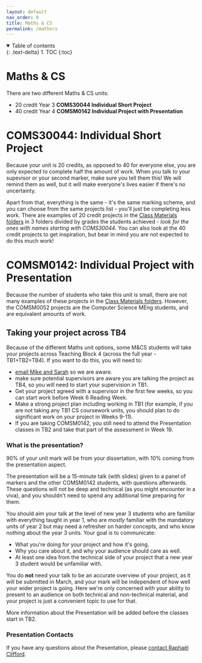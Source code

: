 ```yaml
---
layout: default
nav_order: 9
title: Maths & CS
permalink: /mathscs
---
```


<details open markdown="block">
<summary>
Table of contents
</summary>
{: .text-delta}
1. TOC
{:toc}
</details>

# Maths & CS

There are two different Maths & CS units:  
* 20 credit Year 3 **COMS30044 Individual Short Project**
* 40 credit Year 4 **COMSM0142 Individual Project with Presentation**

# COMS30044: Individual Short Project

Because your unit is 20 credits, as opposed to 40 for everyone else, you are
only expected to complete half the amount of work.  When you talk to your
supevisor or your second marker, make sure you tell them this!  We will remind
them as well, but it will make everyone's lives easier if there's no
uncertainty.  

Apart from that, everything is the same - it's the same marking scheme, and you
can choose from the same projects list - you'll just be completing less work.
There are examples of 20 credit projects in the [Class Materials
folders](https://uob.sharepoint.com/:f:/r/teams/grp-2024-5IndividualProjects2/Shared%20Documents/General?csf=1&web=1&e=s4hyuU)
in 3 folders divided by grades the students achieved - *look for the ones with
names starting with COMS30044*. You can also look at the 40 credit projects to
get inspiration, but bear in mind you are not expected to do this much work!

# COMSM0142: Individual Project with Presentation

Because the number of students who take this unit is small, there are not many
examples of these projects in the [Class Materials
folders](https://uob.sharepoint.com/:f:/r/teams/grp-2024-5IndividualProjects2/Shared%20Documents/General?csf=1&web=1&e=s4hyuU).
However, the COMSM0052 projects are the Computer Science MEng students, and are
equivalent amounts of work.  

## Taking your project across TB4
Because of the different Maths unit options, some M&CS students will take your
projects across Teaching Block 4 (across the full year - TB1+TB2=TB4). If you
want to do this, you will need to:

* [email Mike and Sarah](/contact) so we are aware.
* make sure potential supervisors are aware you are talking the project as TB4, so you will need to start your supervision in TB1.
* Get your project agreed with a supervisor in the first few weeks, so you can start work before Week 6 Reading Week.
* Make a strong project plan including working in TB1 (for example, if you are not taking any TB1 CS coursework units, you should plan to do significant work on your project in Weeks 9-11).
* If you are taking COMSM0142, you still need to attend the Presentation classes in TB2 and take that part of the assessment in Week 19.

### What is the presentation?
90% of your unit mark will be from your dissertation, with 10% coming from the presentation aspect.  

The presentation will be a 15-minute talk (with slides) given to a panel of markers and the other COMSM0142 students, with questions afterwards. These questions will not be deep and technical (as you might encounter in a viva), and you shouldn't need to spend any additional time preparing for them. 

You should aim your talk at the level of new year 3 students who are familiar with everything taught in year 1, who are *mostly* familiar with the mandatory units of year 2 but may need a refresher on harder concepts, and who know nothing about the year 3 units. Your goal is to communicate:

* What you're doing for your project and how it's going.
* Why you care about it, and why your audience should care as well.
* At least one idea from the technical side of your project that a new year 3 student would be unfamiliar with.

You do **not** need your talk to be an accurate overview of your project, as it
will be submitted in March, and your mark will be independent of how well your
wider project is going. Here we're only concerned with your ability to present
to an audience on both technical and non-technical material, and your project
is just a convenient topic to use for that.

More information about the Presentation will be added before the classes start in TB2. 

<!-- ### Presentation assessment detils

A more formal description of the assessment along with a mark scheme is
available [here](mark_scheme.pdf).  The marking panel will be confirmed but
will likely include Raphaël Clifford, Christian Konrad, John Lapinskas, and
Michael Wray. 

* You should submit your slides in advance of the presentations themselves on Blackboard.

The deadline is the start of the presentations, **TBC**

### Presentation schedule and materials

| **Date**   	| **Time** 	| **Title**               	            | **Location**   	| **Materials** |
|------------	|----------	|-------------------------           	|----------------	|-------------- |
|02/02/2024     |1pm-3pm    |Workshop 1: Intro and speaking technique |            |[Slides](intro-talk.pdf)|
|16/02/2024     |2pm-4pm    |Workshop 2: Outlining and slides       |        |[Slides](session2.pdf)|
|23/02/2024     |           |Workshop 3: Looking at drafts          |           | |
|26/02/2024     |N/A        |**Reading week!**                      |N/A                |N/A            |
|04/03/2024     |11am-1pm   |Workshop 4: Practice presentations     |     | |
|07/03/2024     |2pm-5pm    |Presentations                          |       |N/A            |
|Weeks 8-9      |N/A        |Marks and feedback                     |N/A                |N/A            |

 -->

### Presentation Contacts

If you have any questions about the Presentation, please [contact Raphaël Clifford](mailto:raphael.clifford@bristol.ac.uk).
